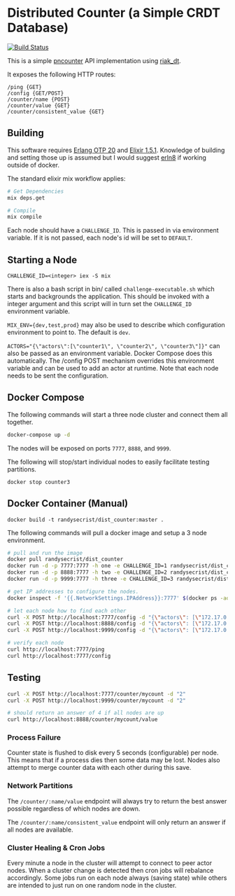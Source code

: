 # Distributed Counter (a Simple CRDT Database)
[![Build Status](https://travis-ci.org/randysecrist/dist_counter.svg?branch=master)](https://travis-ci.org/randysecrist/dist_counter)

This is a simple [pncounter](https://en.wikipedia.org/wiki/Conflict-free_replicated_data_type#PN-Counter_.28Positive-Negative_Counter.29) API implementation using [riak_dt](https://github.com/basho/riak_dt).

It exposes the following HTTP routes:

```
/ping {GET}
/config {GET/POST}
/counter/name {POST}
/counter/value {GET}
/counter/consistent_value {GET}
```

## Building

This software requires [Erlang OTP 20](https://github.com/erlang/otp/releases/tag/OTP-20.0) and [Elixir 1.5.1](https://github.com/elixir-lang/elixir/releases/tag/v1.5.1).  Knowledge of building and setting those up is assumed but I would suggest [erln8](erln8) if working outside of docker.

The standard elixir mix workflow applies:

```bash
# Get Dependencies
mix deps.get

# Compile
mix compile
```

Each node should have a ```CHALLENGE_ID```.  This is passed in via environment variable.  If it is not passed, each node's id will be set to ```DEFAULT```.

## Starting a Node
``` CHALLENGE_ID=<integer> iex -S mix ```

There is also a bash script in bin/ called ```challenge-executable.sh``` which starts and backgrounds the application.  This should be invoked with a integer argument and this script will in turn set the ```CHALLENGE_ID``` environment variable.

```MIX_ENV={dev,test,prod}``` may also be used to describe which configuration environment to point to.  The default is ```dev```.

```ACTORS="{\"actors\":[\"counter1\", \"counter2\", \"counter3\"]}"``` can also be passed as an environment variable.  Docker Compose does this automatically.  The /config POST mechanism overrides this environment variable and can be used to add an actor at runtime.  Note that each node needs to be sent the configuration.

## Docker Compose

The following commands will start a three node cluster and connect them all together.

```bash
docker-compose up -d
```

The nodes will be exposed on ports ```7777```, ```8888```, and ```9999```.

The following will stop/start individual nodes to easily facilitate testing partitions.

```docker stop counter3```

## Docker Container (Manual)

```docker build -t randysecrist/dist_counter:master .```

The following commands will pull a docker image and setup a 3 node environment.

```bash
# pull and run the image
docker pull randysecrist/dist_counter
docker run -d -p 7777:7777 -h one -e CHALLENGE_ID=1 randysecrist/dist_counter:latest
docker run -d -p 8888:7777 -h two -e CHALLENGE_ID=2 randysecrist/dist_counter:latest
docker run -d -p 9999:7777 -h three -e CHALLENGE_ID=3 randysecrist/dist_counter:latest

# get IP addresses to configure the nodes.
docker inspect -f '{{.NetworkSettings.IPAddress}}:7777' $(docker ps -aq)

# let each node how to find each other
curl -X POST http://localhost:7777/config -d "{\"actors\": [\"172.17.0.2\", \"172.17.0.3\", \"172.17.0.4\"]}"
curl -X POST http://localhost:8888/config -d "{\"actors\": [\"172.17.0.2\", \"172.17.0.3\", \"172.17.0.4\"]}"
curl -X POST http://localhost:9999/config -d "{\"actors\": [\"172.17.0.2\", \"172.17.0.3\", \"172.17.0.4\"]}"

# verify each node
curl http://localhost:7777/ping
curl http://localhost:7777/config
```

## Testing
```bash
curl -X POST http://localhost:7777/counter/mycount -d "2"
curl -X POST http://localhost:9999/counter/mycount -d "2"

# should return an answer of 4 if all nodes are up
curl http://localhost:8888/counter/mycount/value
```
### Process Failure

Counter state is flushed to disk every 5 seconds (configurable) per node.  This means that if a process dies then some data may be lost.  Nodes also attempt to merge counter data with each other during this save.

### Network Partitions

The ```/counter/:name/value``` endpoint will always try to return the best answer possible regardless of which nodes are down.

The ```/counter/:name/consistent_value``` endpoint will only return an answer if all nodes are available.

### Cluster Healing & Cron Jobs

Every minute a node in the cluster will attempt to connect to peer actor nodes.  When a cluster change is detected then cron jobs will rebalance accordingly.  Some jobs run on each node always (saving state) while others are intended to just run on one random node in the cluster.
